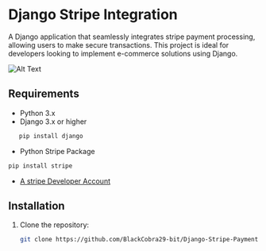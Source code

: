 # Django Stripe Integration

A Django application that seamlessly integrates stripe payment processing, allowing users to make secure transactions. This project is ideal for developers looking to implement e-commerce solutions using Django.

![Alt Text](https://coderspdf.com/wp-content/uploads/2024/10/image-11-1536x878.png)

## Requirements

- Python 3.x
- Django 3.x or higher
```bash
   pip install django
```
- Python Stripe Package
```bash
pip install stripe
```
- [A stripe Developer Account](https://dashboard.stripe.com/)

## Installation

1. Clone the repository:
   ```bash
   git clone https://github.com/BlackCobra29-bit/Django-Stripe-Payment-Integration.git
